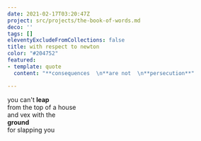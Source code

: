 ```yaml
---
date: 2021-02-17T03:20:47Z
project: src/projects/the-book-of-words.md
deco: ''
tags: []
eleventyExcludeFromCollections: false
title: with respect to newton
color: "#204752"
featured:
- template: quote
  content: "**consequences  \n**are not  \n**persecution**"

---
```

you can't **leap**  
from the top of a house  
and vex with the  
**ground**  
for slapping you